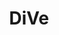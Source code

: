 ---
title: "DiVe"
excerpt: "<br/><img src='/images/500x300.png'>"
collection: projects
# redirect_to: https://github.com/YashBhartia00/
---